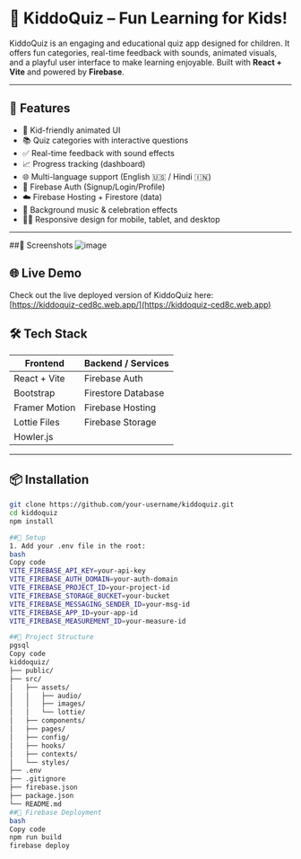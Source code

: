 # 🎉 KiddoQuiz – Fun Learning for Kids!

KiddoQuiz is an engaging and educational quiz app designed for children. It offers fun categories, real-time feedback with sounds, animated visuals, and a playful user interface to make learning enjoyable. Built with **React + Vite** and powered by **Firebase**.

---

## 🚀 Features

- 👶 Kid-friendly animated UI
- 📚 Quiz categories with interactive questions
- ✅ Real-time feedback with sound effects
- 📈 Progress tracking (dashboard)
- 🌐 Multi-language support (English 🇺🇸 / Hindi 🇮🇳)
- 🔐 Firebase Auth (Signup/Login/Profile)
- ☁️ Firebase Hosting + Firestore (data)
- 🎵 Background music & celebration effects
- 🧑‍💻 Responsive design for mobile, tablet, and desktop

---
##📸 Screenshots
![image](https://github.com/user-attachments/assets/0fedea3a-be5e-4fb2-86b6-8e7a169a0a72)

## 🌐 Live Demo

Check out the live deployed version of KiddoQuiz here:  
[https://kiddoquiz-ced8c.web.app/](https://kiddoquiz-ced8c.web.app)

## 🛠 Tech Stack

| Frontend     | Backend / Services |
|--------------|--------------------|
| React + Vite | Firebase Auth      |
| Bootstrap    | Firestore Database |
| Framer Motion| Firebase Hosting   |
| Lottie Files | Firebase Storage   |
| Howler.js    |                    |

---

## 📦 Installation

```bash
git clone https://github.com/your-username/kiddoquiz.git
cd kiddoquiz
npm install

##🔧 Setup
1. Add your .env file in the root:
bash
Copy code
VITE_FIREBASE_API_KEY=your-api-key
VITE_FIREBASE_AUTH_DOMAIN=your-auth-domain
VITE_FIREBASE_PROJECT_ID=your-project-id
VITE_FIREBASE_STORAGE_BUCKET=your-bucket
VITE_FIREBASE_MESSAGING_SENDER_ID=your-msg-id
VITE_FIREBASE_APP_ID=your-app-id
VITE_FIREBASE_MEASUREMENT_ID=your-measure-id

##📁 Project Structure
pgsql
Copy code
kiddoquiz/
├── public/
├── src/
│   ├── assets/
│   │   ├── audio/
│   │   ├── images/
│   │   └── lottie/
│   ├── components/
│   ├── pages/
│   ├── config/
│   ├── hooks/
│   ├── contexts/
│   └── styles/
├── .env
├── .gitignore
├── firebase.json
├── package.json
└── README.md
##🚀 Firebase Deployment
bash
Copy code
npm run build
firebase deploy


